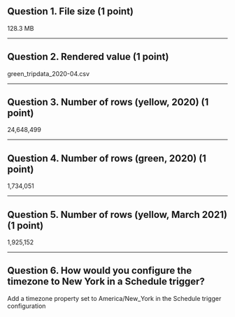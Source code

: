 ## Question 1. File size (1 point)

128.3 MB

---

## Question 2. Rendered value (1 point)

green_tripdata_2020-04.csv

---

## Question 3. Number of rows (yellow, 2020) (1 point)

24,648,499

---

## Question 4. Number of rows (green, 2020) (1 point)

1,734,051

---

## Question 5. Number of rows (yellow, March 2021) (1 point)

1,925,152

---
 
## Question 6. How would you configure the timezone to New York in a Schedule trigger?

Add a timezone property set to America/New_York in the Schedule trigger configuration
